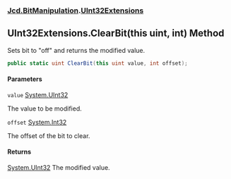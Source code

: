 ### [Jcd.BitManipulation](Jcd.BitManipulation.md 'Jcd.BitManipulation').[UInt32Extensions](Jcd.BitManipulation.UInt32Extensions.md 'Jcd.BitManipulation.UInt32Extensions')

## UInt32Extensions.ClearBit(this uint, int) Method

Sets bit to "off" and returns the modified value.

```csharp
public static uint ClearBit(this uint value, int offset);
```
#### Parameters

<a name='Jcd.BitManipulation.UInt32Extensions.ClearBit(thisuint,int).value'></a>

`value` [System.UInt32](https://docs.microsoft.com/en-us/dotnet/api/System.UInt32 'System.UInt32')

The value to be modified.

<a name='Jcd.BitManipulation.UInt32Extensions.ClearBit(thisuint,int).offset'></a>

`offset` [System.Int32](https://docs.microsoft.com/en-us/dotnet/api/System.Int32 'System.Int32')

The offset of the bit to clear.

#### Returns
[System.UInt32](https://docs.microsoft.com/en-us/dotnet/api/System.UInt32 'System.UInt32')
The modified value.